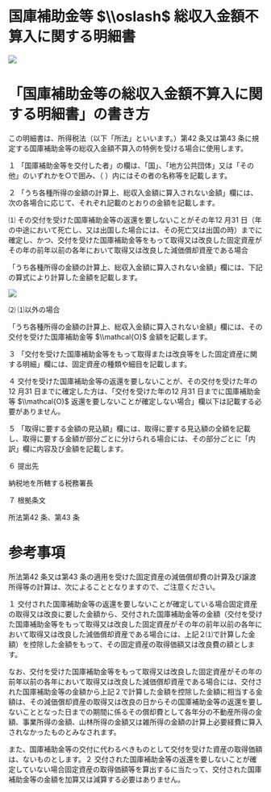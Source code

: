 # 国庫補助金等 $\\oslash$ 総収入金額不算入に関する明細書

![](https://www.nta.go.jp/tmp/ad708ef9-fe7a-4240-b046-4780256521de/images/4b15628d8c420025564ca0fe868461ea41fd5f4a4498726f677c766206bd080a.jpg)

# 「国庫補助金等の総収入金額不算入に関する明細書」の書き方

この明細書は、所得税法（以下「所法」といいます。）第42 条又は第43 条に規定する国庫補助金等の総収入金額不算入の特例を受ける場合に使用します。

１ 「国庫補助金等を交付した者」の欄は、「国」、「地方公共団体」又は「その他」のいずれかを○で囲み、（ ）内にはその者の名称等を記載します。

２ 「うち各種所得の金額の計算上、総収入金額に算入されない金額」欄には、次の各場合に応じて、それぞれ記載のとおりの金額を記載します。

⑴ その交付を受けた国庫補助金等の返還を要しないことがその年12 月31 日（年の中途において死亡し、又は出国した場合には、その死亡又は出国の時）までに確定し、かつ、交付を受けた国庫補助金等をもって取得又は改良した固定資産がその年の前年以前の各年において取得又は改良した減価償却資産である場合

「うち各種所得の金額の計算上、総収入金額に算入されない金額」欄には、下記の算式により計算した金額を記載します。

![](https://www.nta.go.jp/tmp/ad708ef9-fe7a-4240-b046-4780256521de/images/b56e8d40ef4347c2f4b3f2fa2f0e8b6ad60a3b0a8b8b462e8384c0a7d128f105.jpg)

⑵ ⑴以外の場合

「うち各種所得の金額の計算上、総収入金額に算入されない金額」欄には、その交付を受けた国庫補助金等 $\\mathcal{O}$ 金額を記載します。

３ 「交付を受けた国庫補助金等をもって取得または改良等をした固定資産に関する明細」欄には、固定資産の種類や細目を記載します。

４ 交付を受けた国庫補助金等の返還を要しないことが、その交付を受けた年の12 月31 日までに確定した方は、「交付を受けた年の12 月31 日までに国庫補助金等 $\\mathcal{O}$ 返還を要しないことが確定しない場合」欄以下は記載する必要がありません。

５ 「取得に要する金額の見込額」欄には、取得に要する見込額の全額を記載し、取得に要する金額が部分ごとに分けられる場合には、その部分ごとに「内訳」欄に内容及び金額を記載します。

６ 提出先

納税地を所轄する税務署長

７ 根拠条文

所法第42 条、第43 条

# 参考事項

所法第42 条又は第43 条の適用を受けた固定資産の減価償却費の計算及び譲渡所得等の計算は、次によることとなりますので、ご注意ください。

１ 交付された国庫補助金等の返還を要しないことが確定している場合固定資産の取得又は改良に要した金額から、交付された国庫補助金等の金額（交付を受けた国庫補助金等をもって取得又は改良した固定資産がその年の前年以前の各年において取得又は改良した減価償却資産である場合には、上記２⑴で計算した金額）を控除した金額をもって、その固定資産の取得価額又は改良費の額とします。

なお、交付を受けた国庫補助金等をもって取得又は改良した固定資産がその年の前年以前の各年において取得又は改良した減価償却資産である場合には、交付された国庫補助金等の金額から上記２で計算した金額を控除した金額に相当する金額は、その減価償却資産の取得又は改良の日からその国庫補助金等の返還を要しないこととなった日までの期間に係るその償却費として各年分の不動産所得の金額、事業所得の金額、山林所得の金額又は雑所得の金額の計算上必要経費に算入されなかったものとみなされます。

また、国庫補助金等の交付に代わるべきものとして交付を受けた資産の取得価額は、ないものとします。２ 交付された国庫補助金等の返還を要しないことが確定していない場合固定資産の取得価額等を算出するに当たって、交付された国庫補助金等の金額を加算又は減算する必要はありません。